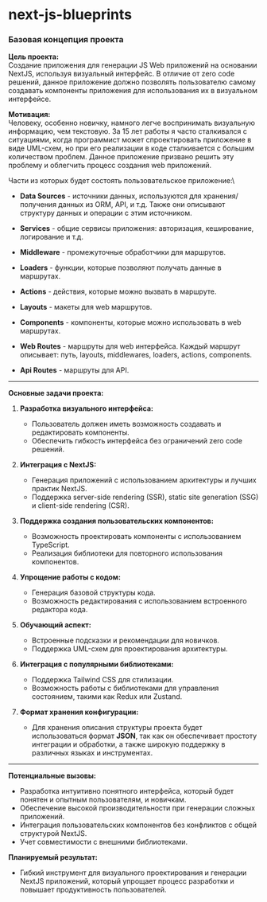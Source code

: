 # next-js-blueprints
### Базовая концепция проекта

**Цель проекта:**\
Создание приложения для генерации JS Web приложений на основании NextJS, используя визуальный интерфейс. В отличие от zero code решений, данное приложение должно позволять пользователю самому создавать компоненты приложения для использования их в визуальном интерфейсе.

**Мотивация:**\
Человеку, особенно новичку, намного легче воспринимать визуальную информацию, чем текстовую. За 15 лет работы я часто сталкивался с ситуациями, когда программист может спроектировать приложение в виде UML-схем, но при его реализации в коде сталкивается с большим количеством проблем. Данное приложение призвано решить эту проблему и облегчить процесс создания web приложений.

Части из которых будет состоять пользовательское приложение:\
- **Data Sources** - источники данных, используются для хранения/получения данных из ORM, API, и т.д. Также они описывают структуру данных и операции с этим источником.

- **Services** - общие сервисы приложения: авторизация, кеширование, логирование и т.д.

- **Middleware** - промежуточные обработчики для маршрутов.

- **Loaders** - функции, которые позволяют получать данные в маршрутах.

- **Actions** - действия, которые можно вызвать в маршруте.

- **Layouts** - макеты для web маршрутов.

- **Components** - компоненты, которые можно использовать в web маршрутах.

- **Web Routes** - маршруты для web интерфейса. Каждый маршрут описывает: путь, layouts, middlewares, loaders, actions, components.

- **Api Routes** - маршруты для API.

---

**Основные задачи проекта:**

1. **Разработка визуального интерфейса:**

    - Пользователь должен иметь возможность создавать и редактировать компоненты.
    - Обеспечить гибкость интерфейса без ограничений zero code решений.

2. **Интеграция с NextJS:**

    - Генерация приложений с использованием архитектуры и лучших практик NextJS.
    - Поддержка server-side rendering (SSR), static site generation (SSG) и client-side rendering (CSR).

3. **Поддержка создания пользовательских компонентов:**

    - Возможность проектировать компоненты с использованием TypeScript.
    - Реализация библиотеки для повторного использования компонентов.

4. **Упрощение работы с кодом:**

    - Генерация базовой структуры кода.
    - Возможность редактирования с использованием встроенного редактора кода.

5. **Обучающий аспект:**

    - Встроенные подсказки и рекомендации для новичков.
    - Поддержка UML-схем для проектирования архитектуры.

6. **Интеграция с популярными библиотеками:**
    - Поддержка Tailwind CSS для стилизации.
    - Возможность работы с библиотеками для управления состоянием, такими как Redux или Zustand.

7. **Формат хранения конфигурации:**
    - Для хранения описания структуры проекта будет использоваться формат **JSON**, так как он обеспечивает простоту интеграции и обработки, а также широкую поддержку в различных языках и инструментах.

---

**Потенциальные вызовы:**

- Разработка интуитивно понятного интерфейса, который будет понятен и опытным пользователям, и новичкам.
- Обеспечение высокой производительности при генерации сложных приложений.
- Интеграция пользовательских компонентов без конфликтов с общей структурой NextJS.
- Учет совместимости с внешними библиотеками.

**Планируемый результат:**

- Гибкий инструмент для визуального проектирования и генерации NextJS приложений, который упрощает процесс разработки и повышает продуктивность пользователей.

